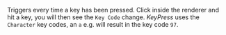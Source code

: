Triggers every time a key has been pressed. Click inside the renderer and hit a key, you will then see the `Key Code` change. *KeyPress* uses the `Character` key codes, an `a` e.g. will result in the key code `97`.